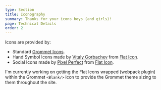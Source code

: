 ```yaml
---
type: Section
title: Iconography
summary: Thanks for your icons boys (and girls)!
page: Technical Details
order: 2
---
```


Icons are provided by:

- Standard [Grommet Icons](https://icons.grommet.io/).
- Hand Symbol Icons made by [Vitaly Gorbachev](https://www.flaticon.com/authors/vitaly-gorbachev) from [Flat Icon](https://www.flaticon.com/).
- Social Icons made by [Pixel Perfect](https://www.flaticon.com/authors/pixel-perfect) from [Flat Icon](https://www.flaticon.com/).

I'm currently working on getting the Flat Icons wrapped (webpack plugin) within the Grommet `<Blank/>` icon to provide the Grommet theme sizing to them throughout the site.